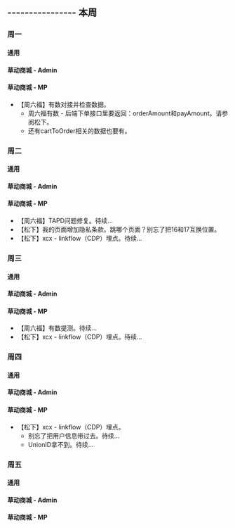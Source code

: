 ## ---------------- 本周

### 周一
#### 通用
#### 草动商城 - Admin
#### 草动商城 - MP
* 【周六福】有数对接并检查数据。
  - 周六福有数 - 后端下单接口里要返回：orderAmount和payAmount。请参阅松下。
  - 还有cartToOrder相关的数据也要有。

### 周二
#### 通用
#### 草动商城 - Admin
#### 草动商城 - MP
* 【周六福】TAPD问题修复。待续...
* 【松下】我的页面增加隐私条款。跳哪个页面？别忘了把16和17互换位置。
* 【松下】xcx - linkflow（CDP）埋点。待续...

### 周三
#### 通用
#### 草动商城 - Admin
#### 草动商城 - MP
* 【周六福】有数提测。待续...
* 【松下】xcx - linkflow（CDP）埋点。待续...

### 周四
#### 通用
#### 草动商城 - Admin
#### 草动商城 - MP
* 【松下】xcx - linkflow（CDP）埋点。
  - 别忘了把用户信息带过去。待续...
  - UnionID拿不到。待续...

### 周五
#### 通用
#### 草动商城 - Admin
#### 草动商城 - MP
